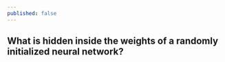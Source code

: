```yaml
---
published: false
---
```

## What is hidden inside the weights of a randomly initialized neural network?

